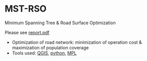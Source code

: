# MST-RSO
Minimum Spanning Tree &amp; Road Surface Optimization

Please see [report.pdf](./report.pdf)

- Optimization of road network: minimization of operation cost & maximization of population coverage
- Tools used: [QGIS](https://qgis.org/), [python](https://www.python.org/), [MPL](https://www.maximalsoftware.com/mpl/what.html)
